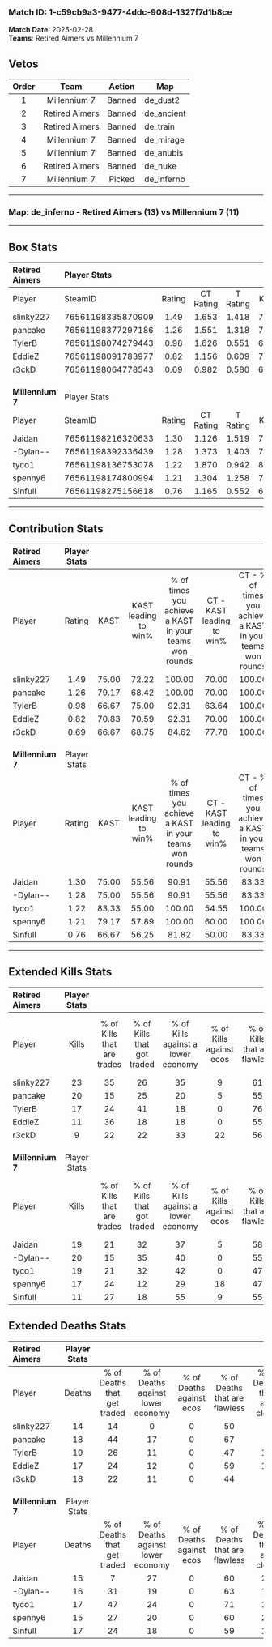 ### Match ID: 1-c59cb9a3-9477-4ddc-908d-1327f7d1b8ce  
**Match Date**: 2025-02-28  
**Teams**: Retired Aimers vs Millennium 7  

## Vetos  

| Order | Team | Action | Map |
| :---: | :--: | :----: | --- |
| 1 | Millennium 7 | Banned | de_dust2 |
| 2 | Retired Aimers | Banned | de_ancient |
| 3 | Retired Aimers | Banned | de_train |
| 4 | Millennium 7 | Banned | de_mirage |
| 5 | Millennium 7 | Banned | de_anubis |
| 6 | Retired Aimers | Banned | de_nuke |
| 7 | Millennium 7 | Picked | de_inferno |

---  

### **Map**: de_inferno - Retired Aimers (13) vs Millennium 7 (11)  
---  

## Box Stats  

| **Retired Aimers** | Player Stats      |        |           |          |       |      |       |         |        |      |     |
| :- | :- | :-: | :-: | :-: | :-: | :-: | :-: | :-: | :-: | :-: | :-: |
| Player             | SteamID           | Rating | CT Rating | T Rating | KAST  | ADR  | Kills | Assists | Deaths | K/D  | HS% |
| slinky227          | 76561198335870909 |  1.49  |   1.653   |  1.418   | 75.00 | 98.7 |  23   |   11    |   14   | 1.64 | 65  |
| pancake            | 76561198377297186 |  1.26  |   1.551   |  1.318   | 79.17 | 87.6 |  20   |    4    |   18   | 1.11 | 50  |
| TylerB             | 76561198074279443 |  0.98  |   1.626   |  0.551   | 66.67 | 67.7 |  17   |    5    |   19   | 0.89 | 35  |
| EddieZ             | 76561198091783977 |  0.82  |   1.156   |  0.609   | 70.83 | 63.2 |  11   |    4    |   17   | 0.65 | 36  |
| r3ckD              | 76561198064778543 |  0.69  |   0.982   |  0.580   | 66.67 | 57.0 |   9   |    8    |   18   | 0.50 | 33  |
|                    |                   |        |           |          |       |      |       |         |        |      |     |
|                    |                   |        |           |          |       |      |       |         |        |      |     |
|                    |                   |        |           |          |       |      |       |         |        |      |     |
| **Millennium 7**   | Player Stats      |        |           |          |       |      |       |         |        |      |     |
| Player             | SteamID           | Rating | CT Rating | T Rating | KAST  | ADR  | Kills | Assists | Deaths | K/D  | HS% |
| Jaidan             | 76561198216320633 |  1.30  |   1.126   |  1.519   | 75.00 | 94.3 |  19   |    9    |   15   | 1.27 | 26  |
| -Dylan--           | 76561198392336439 |  1.28  |   1.373   |  1.403   | 75.00 | 89.2 |  20   |    4    |   16   | 1.25 | 35  |
| tyco1              | 76561198136753078 |  1.22  |   1.870   |  0.942   | 83.33 | 68.1 |  19   |    6    |   17   | 1.12 | 47  |
| spenny6            | 76561198174800994 |  1.21  |   1.304   |  1.258   | 79.17 | 82.8 |  17   |    7    |   15   | 1.13 | 47  |
| Sinfull            | 76561198275156618 |  0.76  |   1.165   |  0.552   | 66.67 | 54.0 |  11   |    6    |   17   | 0.65 | 54  |
---  

## Contribution Stats  

| **Retired Aimers** | Player Stats |       |                      |                                                        |                           |                                                             |                          |                                                            |
| :- | :-: | :-: | :-: | :-: | :-: | :-: | :-: | :-: |
| Player             |    Rating    | KAST  | KAST leading to win% | % of times you achieve a KAST in your teams won rounds | CT - KAST leading to win% | CT - % of times you achieve a KAST in your teams won rounds | T - KAST leading to win% | T - % of times you achieve a KAST in your teams won rounds |
| slinky227          |     1.49     | 75.00 |        72.22         |                         100.00                         |           70.00           |                           100.00                            |          75.00           |                           100.00                           |
| pancake            |     1.26     | 79.17 |        68.42         |                         100.00                         |           70.00           |                           100.00                            |          66.67           |                           100.00                           |
| TylerB             |     0.98     | 66.67 |        75.00         |                         92.31                          |           63.64           |                           100.00                            |          100.00          |                           83.33                            |
| EddieZ             |     0.82     | 70.83 |        70.59         |                         92.31                          |           70.00           |                           100.00                            |          71.43           |                           83.33                            |
| r3ckD              |     0.69     | 66.67 |        68.75         |                         84.62                          |           77.78           |                           100.00                            |          57.14           |                           66.67                            |
|                    |              |       |                      |                                                        |                           |                                                             |                          |                                                            |
|                    |              |       |                      |                                                        |                           |                                                             |                          |                                                            |
|                    |              |       |                      |                                                        |                           |                                                             |                          |                                                            |
| **Millennium 7**   | Player Stats |       |                      |                                                        |                           |                                                             |                          |                                                            |
| Player             |    Rating    | KAST  | KAST leading to win% | % of times you achieve a KAST in your teams won rounds | CT - KAST leading to win% | CT - % of times you achieve a KAST in your teams won rounds | T - KAST leading to win% | T - % of times you achieve a KAST in your teams won rounds |
| Jaidan             |     1.30     | 75.00 |        55.56         |                         90.91                          |           55.56           |                            83.33                            |          55.56           |                           100.00                           |
| -Dylan--           |     1.28     | 75.00 |        55.56         |                         90.91                          |           55.56           |                            83.33                            |          55.56           |                           100.00                           |
| tyco1              |     1.22     | 83.33 |        55.00         |                         100.00                         |           54.55           |                           100.00                            |          55.56           |                           100.00                           |
| spenny6            |     1.21     | 79.17 |        57.89         |                         100.00                         |           60.00           |                           100.00                            |          55.56           |                           100.00                           |
| Sinfull            |     0.76     | 66.67 |        56.25         |                         81.82                          |           50.00           |                            83.33                            |          66.67           |                           80.00                            |
---  

## Extended Kills Stats  

| **Retired Aimers** | Player Stats |                            |                            |                                    |                         |                              |                                 |                                       |                    |           |
| :- | :-: | :-: | :-: | :-: | :-: | :-: | :-: | :-: | :-: | :-: |
| Player             |    Kills     | % of Kills that are trades | % of Kills that got traded | % of Kills against a lower economy | % of Kills against ecos | % of Kills that are flawless | % of Kills that are close duels | % of Kills that are assisted by flash | Pistol Round Kills | AWP Kills |
| slinky227          |      23      |             35             |             26             |                 35                 |            9            |              61              |                9                |                   0                   |         1          |     0     |
| pancake            |      20      |             15             |             25             |                 20                 |            5            |              55              |               15                |                   0                   |         3          |     0     |
| TylerB             |      17      |             24             |             41             |                 18                 |            0            |              76              |                0                |                   6                   |         3          |     8     |
| EddieZ             |      11      |             36             |             18             |                 18                 |            0            |              55              |               27                |                   0                   |         0          |     0     |
| r3ckD              |      9       |             22             |             22             |                 33                 |           22            |              56              |               44                |                  22                   |         0          |     0     |
|                    |              |                            |                            |                                    |                         |                              |                                 |                                       |                    |           |
|                    |              |                            |                            |                                    |                         |                              |                                 |                                       |                    |           |
|                    |              |                            |                            |                                    |                         |                              |                                 |                                       |                    |           |
| **Millennium 7**   | Player Stats |                            |                            |                                    |                         |                              |                                 |                                       |                    |           |
| Player             |    Kills     | % of Kills that are trades | % of Kills that got traded | % of Kills against a lower economy | % of Kills against ecos | % of Kills that are flawless | % of Kills that are close duels | % of Kills that are assisted by flash | Pistol Round Kills | AWP Kills |
| Jaidan             |      19      |             21             |             32             |                 37                 |            5            |              58              |               16                |                   0                   |         1          |     0     |
| -Dylan--           |      20      |             15             |             35             |                 40                 |            0            |              55              |                5                |                   5                   |         1          |     5     |
| tyco1              |      19      |             21             |             32             |                 42                 |            0            |              47              |                0                |                   0                   |         0          |     0     |
| spenny6            |      17      |             24             |             12             |                 29                 |           18            |              47              |               12                |                   6                   |         2          |     0     |
| Sinfull            |      11      |             27             |             18             |                 55                 |            9            |              55              |               18                |                   0                   |         2          |     0     |
## Extended Deaths Stats  

| **Retired Aimers** | Player Stats |                             |                                   |                          |                               |                            |                           |               |
| :- | :-: | :-: | :-: | :-: | :-: | :-: | :-: | :-: |
| Player             |    Deaths    | % of Deaths that get traded | % of Deaths against lower economy | % of Deaths against ecos | % of Deaths that are flawless | % of Deaths that are close | % of Deaths while blinded | Deaths to AWP |
| slinky227          |      14      |             14              |                 0                 |            0             |              50               |             7              |             7             |       0       |
| pancake            |      18      |             44              |                17                 |            0             |              67               |             6              |             0             |       0       |
| TylerB             |      19      |             26              |                11                 |            0             |              47               |             11             |             0             |       2       |
| EddieZ             |      17      |             24              |                12                 |            0             |              59               |             18             |             0             |       2       |
| r3ckD              |      18      |             22              |                11                 |            0             |              44               |             6              |             6             |       1       |
|                    |              |                             |                                   |                          |                               |                            |                           |               |
|                    |              |                             |                                   |                          |                               |                            |                           |               |
|                    |              |                             |                                   |                          |                               |                            |                           |               |
| **Millennium 7**   | Player Stats |                             |                                   |                          |                               |                            |                           |               |
| Player             |    Deaths    | % of Deaths that get traded | % of Deaths against lower economy | % of Deaths against ecos | % of Deaths that are flawless | % of Deaths that are close | % of Deaths while blinded | Deaths to AWP |
| Jaidan             |      15      |              7              |                27                 |            0             |              60               |             20             |             0             |       1       |
| -Dylan--           |      16      |             31              |                19                 |            0             |              63               |             13             |             6             |       1       |
| tyco1              |      17      |             47              |                24                 |            0             |              71               |             12             |             0             |       2       |
| spenny6            |      15      |             27              |                20                 |            0             |              60               |             20             |            13             |       2       |
| Sinfull            |      17      |             24              |                18                 |            0             |              59               |             12             |             0             |       2       |
